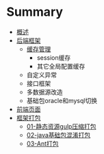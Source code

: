 # Summary

* [概述](README.md)
* [后端框架](hou-duan-kuang-jia.md)
  * [缓存管理](hou-duan-kuang-jia/huan-cun-guan-li.md)
    * session缓存
    * 其它全局配置缓存
  * 自定义异常
  * 接口框架
  * 多数据源改造
  * 基础包oracle和mysql切换
* [前端页面](qian-duan-ye-mian.md)
* [框架打包](kuang-jia-da-bao.md)
  * [01-静态资源gulp压缩打包](kuang-jia-da-bao/01-jing-tai-zi-yuan-ya-suo-da-bao.md)
  * [02-java基础包混淆打包](kuang-jia-da-bao/02-javaji-chu-bao-hun-yao-da-bao.md)
  * [03-Ant打包](kuang-jia-da-bao/03-ant-da-bao.md)

